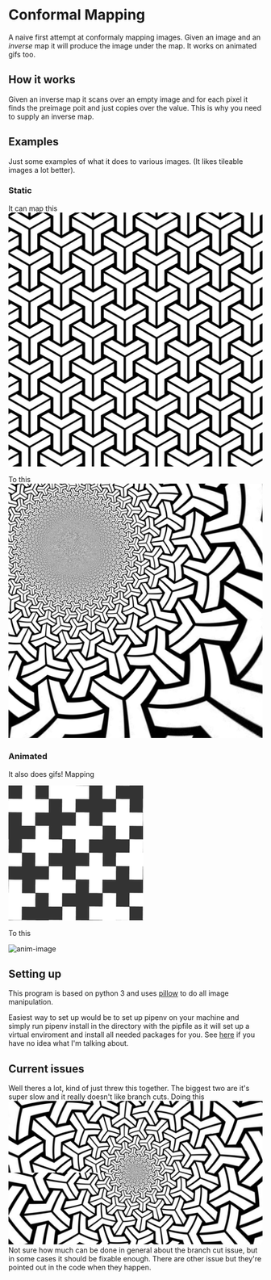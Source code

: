 # Conformal Mapping
A naive first attempt at conformaly mapping images. Given an
image and an *inverse* map it will produce the image under the
map. It works on animated gifs too.

## How it works
Given an inverse map it scans over an empty image and for each pixel
it finds the preimage poit and just copies over the value. This is
why you need to supply an inverse map.

## Examples
Just some examples of what it does to various images. (It likes
tileable images a lot better).

### Static
It can map this ![static-preimage](/images/source.jpg)

To this ![static-image](/images/output.jpg)

### Animated
It also does gifs! Mapping 

![anim-preimage](/images/source.gif)

To this 

![anim-image](/images/output.gif)

## Setting up
This program is based on python 3 and uses 
[pillow](https://pillow.readthedocs.io/en/latest/index.html)
to do all image manipulation.

Easiest way to set up would be to set up pipenv on your machine 
and simply run pipenv install in the directory with the pipfile
as it will set up a virtual enviroment and install all needed
packages for you. See [here](docs.python-guide.org/en/latest/dev/virtualenvs)
if you have no idea what I'm talking about.


## Current issues
Well theres a lot, kind of just threw this together. The biggest two
are it's super slow and it really doesn't like branch cuts. Doing this
![branch cut fail](/images/branchfail.jpg) 
Not sure how much can be done in general about the branch cut issue, 
but in some cases it should be fixable enough. There are other issue
but they're pointed out in the code when they happen.

